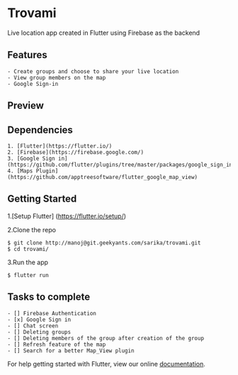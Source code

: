 # Trovami

Live location app created in Flutter using Firebase as the backend 


## Features
    
    - Create groups and choose to share your live location
    - View group members on the map 
    - Google Sign-in
    
## Preview




## Dependencies
    
    1. [Flutter](https://flutter.io/)
    2. [Firebase](https://firebase.google.com/)
    3. [Google Sign in](https://github.com/flutter/plugins/tree/master/packages/google_sign_in)
    4. [Maps Plugin](https://github.com/apptreesoftware/flutter_google_map_view)
    
## Getting Started

1.[Setup Flutter] (https://flutter.io/setup/)

2.Clone the repo
```
$ git clone http://manoj@git.geekyants.com/sarika/trovami.git
$ cd trovami/

```

3.Run the app

```
$ flutter run

```


## Tasks to complete

    - [] Firebase Authentication 
    - [x] Google Sign in
    - [] Chat screen 
    - [] Deleting groups
    - [] Deleting members of the group after creation of the group
    - [] Refresh feature of the map 
    - [] Search for a better Map_View plugin
    

For help getting started with Flutter, view our online
[documentation](http://flutter.io/).
